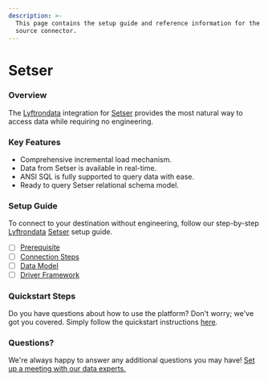 ```yaml
---
description: >-
  This page contains the setup guide and reference information for the Setser
  source connector.
---
```


# Setser

### Overview

The [Lyftrondata](https://www.lyftrondata.com/) integration for [Setser](None/) provides the most natural way to access data while requiring no engineering.

### Key Features

* Comprehensive incremental load mechanism.
* Data from Setser is available in real-time.
* ANSI SQL is fully supported to query data with ease.
* Ready to query Setser relational schema model.

### Setup Guide

To connect to your destination without engineering, follow our step-by-step [Lyftrondata](https://www.lyftrondata.com/) [Setser](None/) setup guide.

* [ ] [Prerequisite](prerequisite.md)
* [ ] [Connection Steps](connection-steps.md)
* [ ] [Data Model](data-model/erd.md)
* [ ] [Driver Framework](driver-framework/)

### Quickstart Steps

Do you have questions about how to use the platform? Don't worry; we've got you covered. Simply follow the quickstart instructions [here](../../).

### Questions? <a href="#questions" id="questions"></a>

We're always happy to answer any additional questions you may have! [Set up a meeting with our data experts.](https://www.lyftrondata.com/book-a-meeting/)
